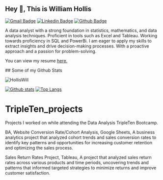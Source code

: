 ## Hey 👋, This is William Hollis
[![Gmail Badge](https://img.shields.io/badge/-Williehollis49@gmail.com-c14438?style=flat&logo=Gmail&logoColor=white&link=mailto:Williehollis49@gmail.com)](mailto:Williehollis49@gmail.com) 
[![Linkedin Badge](https://img.shields.io/badge/-www.linkedin.com/in/willhollis66719916a-0072b1?style=flat&logo=Linkedin&logoColor=white&link=https://www.linkedin.com/in/www.linkedin.com/in/willhollis66719916a/)](https://www.linkedin.com/in/www.linkedin.com/in/willhollis66719916a/) [![Github Badge](https://img.shields.io/badge/-HollisWill-grey?style=flat&logo=github&logoColor=white&link=https://github.com/HollisWill/)](https://www.github.com/HollisWill/) <p align='left'>A data analyst with a strong foundation in statistics, mathematics, and data analysis techniques. Proficient in tools such as Excel and Tableau.  Working towards proficiency in SQL and PowerBi. I am eager to apply my skills to extract insights and drive decision-making processes. With a proactive approach and a passion for problem-solving.
</p><p align='left'> You can view my resume <a href='https://docs.google.com/document/d/1uYANa5VKnWoR-FZi6lK9QZZxGVV3e9fB2nCnrJJnNc8/edit?usp=sharing ' target=_blank><u>here</u>.</a></p>
## Some of my Github Stats
<p align=left> <img src=https://komarev.com/ghpvc/?username=HollisWill alt=HollisWill /> </p>

[![Github stats](https://github-readme-stats.vercel.app/api?username=HollisWill&show_icons=true&include_all_commits=true)](https://github.com/HollisWill/github-readme-stats)
[![Top Langs](https://github-readme-stats.vercel.app/api/top-langs/?username=HollisWill&layout=compact)](https://github.com/HollisWill/github-readme-stats)

# TripleTen_projects
Projects I worked on while attending the Data Analysis TripleTen Bootcamp.

BA, Website Conversion Rate/Cohort Analysis, Google Sheets, A business analytics project that analyzed cohort trends and sales conversion rates to identify key patterns and opportunities for increasing customer retention and optimizing the sales process.

Sales Return Rates Project, Tableau, A project that analyzed sales return rates across various products and time periods, uncovering trends and patterns that informed targeted strategies to minimize returns and improve customer satisfaction.





<!---
HollisWill/HollisWill is a ✨ special ✨ repository because its `README.md` (this file) appears on your GitHub profile.
You can click the Preview link to take a look at your changes.
--->
